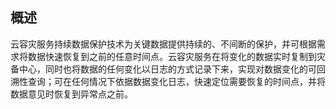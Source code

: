 ## 概述
云容灾服务持续数据保护技术为关键数据提供持续的、不间断的保护，并可根据需求将数据快速恢复到之前的任意时间点。云容灾服务在将变化的数据实时复制到灾备中心，同时也将数据的任何变化以日志的方式记录下来，实现对数据变化的可回溯性查询；可在任何情况下依据数据变化日志，快速定位需要恢复的时间点，并将数据意见时恢复到异常点之前。



